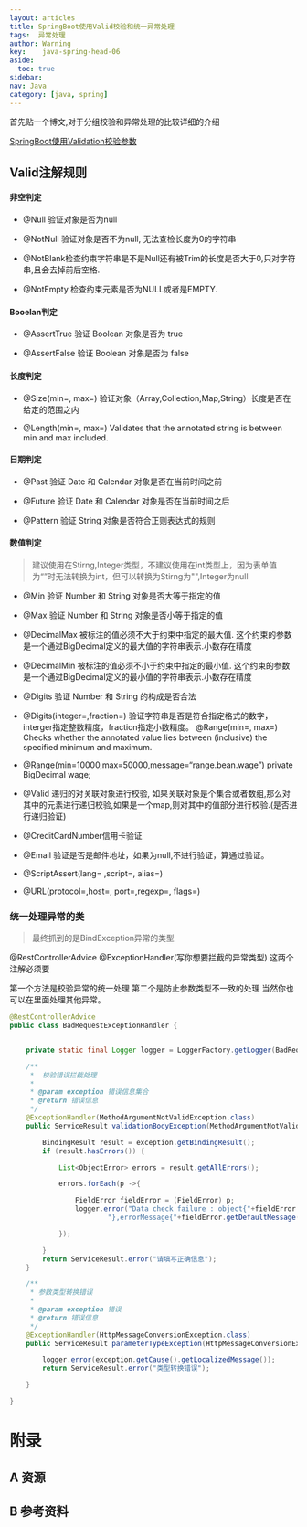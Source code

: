```yaml
---
layout: articles
title: SpringBoot使用Valid校验和统一异常处理
tags:  异常处理
author: Warning
key:    java-spring-head-06
aside:
  toc: true
sidebar:
nav: Java
category: [java, spring]
---
```




<!--more-->

首先贴一个博文,对于分组校验和异常处理的比较详细的介绍

[SpringBoot使用Validation校验参数](https://blog.csdn.net/justry_deng/article/details/86571671)


## Valid注解规则

#### 非空判定

- @Null 验证对象是否为null

- @NotNull 验证对象是否不为null, 无法查检长度为0的字符串

- @NotBlank检查约束字符串是不是Null还有被Trim的长度是否大于0,只对字符串,且会去掉前后空格.

- @NotEmpty 检查约束元素是否为NULL或者是EMPTY.

#### Booelan判定

- @AssertTrue 验证 Boolean 对象是否为 true

- @AssertFalse 验证 Boolean 对象是否为 false

#### 长度判定

- @Size(min=, max=) 验证对象（Array,Collection,Map,String）长度是否在给定的范围之内

- @Length(min=, max=) Validates that the annotated string is between min and max included.

#### 日期判定

- @Past 验证 Date 和 Calendar 对象是否在当前时间之前

- @Future 验证 Date 和 Calendar 对象是否在当前时间之后

- @Pattern 验证 String 对象是否符合正则表达式的规则

#### 数值判定

> 建议使用在Stirng,Integer类型，不建议使用在int类型上，因为表单值为“”时无法转换为int，但可以转换为Stirng为"",Integer为null

- @Min 验证 Number 和 String 对象是否大等于指定的值

- @Max 验证 Number 和 String 对象是否小等于指定的值

- @DecimalMax 被标注的值必须不大于约束中指定的最大值. 这个约束的参数是一个通过BigDecimal定义的最大值的字符串表示.小数存在精度

- @DecimalMin 被标注的值必须不小于约束中指定的最小值. 这个约束的参数是一个通过BigDecimal定义的最小值的字符串表示.小数存在精度

- @Digits 验证 Number 和 String 的构成是否合法

- @Digits(integer=,fraction=) 验证字符串是否是符合指定格式的数字，interger指定整数精度，fraction指定小数精度。 @Range(min=, max=) Checks whether the annotated value lies between (inclusive) the specified minimum and maximum.
- @Range(min=10000,max=50000,message=“range.bean.wage”) private BigDecimal wage;

- @Valid 递归的对关联对象进行校验, 如果关联对象是个集合或者数组,那么对其中的元素进行递归校验,如果是一个map,则对其中的值部分进行校验.(是否进行递归验证)

- @CreditCardNumber信用卡验证

- @Email 验证是否是邮件地址，如果为null,不进行验证，算通过验证。

- @ScriptAssert(lang= ,script=, alias=)

- @URL(protocol=,host=, port=,regexp=, flags=)





### 统一处理异常的类



> 最终抓到的是BindException异常的类型

@RestControllerAdvice
@ExceptionHandler(写你想要拦截的异常类型)
这两个注解必须要

第一个方法是校验异常的统一处理
第二个是防止参数类型不一致的处理
当然你也可以在里面处理其他异常。

```java
@RestControllerAdvice
public class BadRequestExceptionHandler {


    private static final Logger logger = LoggerFactory.getLogger(BadRequestExceptionHandler.class);

    /**
     *  校验错误拦截处理
     *
     * @param exception 错误信息集合
     * @return 错误信息
     */
    @ExceptionHandler(MethodArgumentNotValidException.class)
    public ServiceResult validationBodyException(MethodArgumentNotValidException exception){

        BindingResult result = exception.getBindingResult();
        if (result.hasErrors()) {

            List<ObjectError> errors = result.getAllErrors();

            errors.forEach(p ->{

                FieldError fieldError = (FieldError) p;
                logger.error("Data check failure : object{"+fieldError.getObjectName()+"},field{"+fieldError.getField()+
                        "},errorMessage{"+fieldError.getDefaultMessage()+"}");

            });

        }
        return ServiceResult.error("请填写正确信息");
    }

    /**
     * 参数类型转换错误
     *
     * @param exception 错误
     * @return 错误信息
     */
    @ExceptionHandler(HttpMessageConversionException.class)
    public ServiceResult parameterTypeException(HttpMessageConversionException exception){

        logger.error(exception.getCause().getLocalizedMessage());
        return ServiceResult.error("类型转换错误");

    }

}
```

# 附录
## A 资源
## B 参考资料

